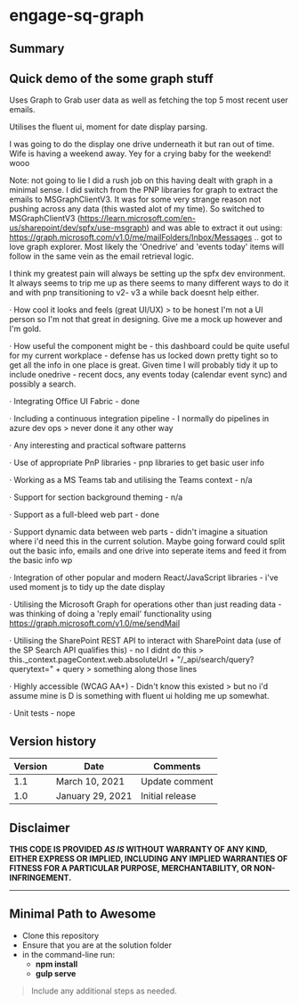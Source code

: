 # engage-sq-graph

## Summary

Quick demo of the some graph stuff
-----------------------------------

Uses Graph to Grab user data as well as fetching the top 5 most recent user emails. 

Utilises the fluent ui, moment for date display parsing.

I was going to do the display one drive underneath it but ran out of time. Wife is having a weekend away. Yey for a crying baby for the weekend! wooo

Note: not going to lie I did a rush job on this having dealt with graph in a minimal sense. I did switch from the PNP libraries for graph to extract the emails to MSGraphClientV3. It was for some very strange reason not pushing across any data (this wasted alot of my time). So switched to  MSGraphClientV3 (https://learn.microsoft.com/en-us/sharepoint/dev/spfx/use-msgraph) and was able to extract it out using: https://graph.microsoft.com/v1.0/me/mailFolders/Inbox/Messages .. got to love graph explorer. Most likely the 'Onedrive' and 'events today' items will follow in the same vein as the email retrieval logic.

I think my greatest pain will always be setting up the spfx dev environment. It always seems to trip me up as there seems to many different ways to do it and with pnp transitioning to v2- v3 a while back doesnt help either.

·       How cool it looks and feels (great UI/UX) > to be honest I'm not a UI person so I'm not that great in designing. Give me a mock up however and I'm gold.

·       How useful the component might be - this dashboard could be quite useful for my current workplace - defense has us locked down pretty tight so to get all the info in one place is great. Given time I will probably tidy it up to include onedrive - recent docs, any events today (calendar event sync) and possibly a search. 

·       Integrating Office UI Fabric - done

·       Including a continuous integration pipeline  - I normally do pipelines in azure dev ops > never done it any other way

·       Any interesting and practical software patterns 

·       Use of appropriate PnP libraries - pnp libraries to get basic user info

·       Working as a MS Teams tab and utilising the Teams context - n/a

·       Support for section background theming - n/a

·       Support as a full-bleed web part - done

·       Support dynamic data between web parts - didn't imagine a situation where i'd need this in the current solution. Maybe going forward could split out the basic info, emails and one drive into seperate items and feed it from the basic info wp

·       Integration of other popular and modern React/JavaScript libraries - i've used moment js to tidy up the date display

·       Utilising the Microsoft Graph for operations other than just reading data - was thinking of doing a 'reply email' functionality using https://graph.microsoft.com/v1.0/me/sendMail

·       Utilising the SharePoint REST API to interact with SharePoint data (use of the SP Search API qualifies this) - no I didnt do this > this._context.pageContext.web.absoluteUrl + "/_api/search/query?querytext=" + query > something along those lines 

·       Highly accessible (WCAG AA+) - Didn't know this existed > but no i'd assume mine is D is something with fluent ui holding me up somewhat.

·       Unit tests - nope

## Version history

| Version | Date             | Comments        |
| ------- | ---------------- | --------------- |
| 1.1     | March 10, 2021   | Update comment  |
| 1.0     | January 29, 2021 | Initial release |

## Disclaimer

**THIS CODE IS PROVIDED _AS IS_ WITHOUT WARRANTY OF ANY KIND, EITHER EXPRESS OR IMPLIED, INCLUDING ANY IMPLIED WARRANTIES OF FITNESS FOR A PARTICULAR PURPOSE, MERCHANTABILITY, OR NON-INFRINGEMENT.**

---

## Minimal Path to Awesome

- Clone this repository
- Ensure that you are at the solution folder
- in the command-line run:
  - **npm install**
  - **gulp serve**

> Include any additional steps as needed.
